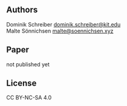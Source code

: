 ## Authors
Dominik Schreiber <dominik.schreiber@kit.edu>  
Malte Sönnichsen <malte@soennichsen.xyz>

## Paper
not published yet

## License
CC BY-NC-SA 4.0
